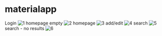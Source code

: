 # materialapp
Login
![1](https://raw.githubusercontent.com/chasseuragace/notetaking/master/screenshots/login.png)
homepage empty
![2](https://raw.githubusercontent.com/chasseuragace/notetaking/master/screenshots/home.png)
homepage
![3](https://raw.githubusercontent.com/chasseuragace/notetaking/master/screenshots/notes.png)
add/edit
![4](https://raw.githubusercontent.com/chasseuragace/notetaking/master/screenshots/add_edit.png)
search
![5](https://raw.githubusercontent.com/chasseuragace/notetaking/master/screenshots/search%20result.png)
search - no results
![6](https://raw.githubusercontent.com/chasseuragace/notetaking/master/screenshots/search%20empty.png)



